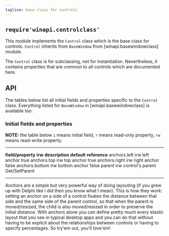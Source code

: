 ```yaml
---
tagline: base class for controls
---
```


## `require'winapi.controlclass'`

This module implements the `Control` class which is the base class for controls.
`Control` inherits from `BaseWindow` from [winapi.basewindowclass] module.

The `Control` class is for subclassing, not for instantiation. Nevertheless,
it contains properties that are common to all controls which are documented here.


## API

The tables below list all initial fields and properties specific to the `Control` class.
Everything listed for `BaseWindow` in [winapi.basewindowclass] is available too.


### Initial fields and properties

<div class=small>

__NOTE:__ the table below `i` means initial field, `r` means read-only property,
`rw` means read-write property.

----------------------- -------- ----------------------------------------- -------------- ---------------------
__field/property__		__irw__	__description__									__default__		__reference__
anchors.left				irw		left anchor											true
anchors.top					irw		top anchor											true
anchors.right				irw		right anchor										false
anchors.bottom				irw		bottom anchor										false
parent						irw		control's parent														Get/SetParent
----------------------- -------- ----------------------------------------- -------------- ---------------------
</div>

Anchors are a simple but very powerful way of doing layouting (if you grew
up with Delphi like I did then you know what I mean).
This is how they work: setting an anchor on a side of a control fixates
the distance between that side and the same side of the parent control,
so that when the parent is moved/resized, the child is also moved/resized
in order to preserve the initial distance. With anchors alone you can
define pretty much every elastic layout that you see in typical desktop apps
and you can do that without having to be explicit about the relationships
between controls or having to specify percentages.
So try'em out, you'll love'em!
